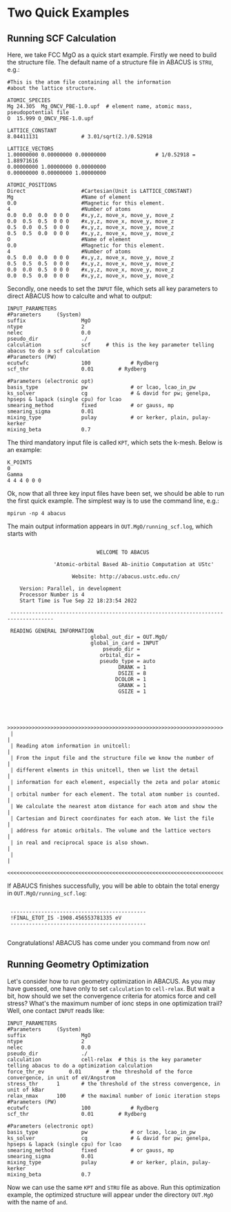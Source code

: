 # Two Quick Examples

## Running SCF Calculation

Here, we take FCC MgO as a quick start example. Firstly we need to build the structure file. The default name of a structure file in ABACUS is `STRU`, e.g.:

```
#This is the atom file containing all the information
#about the lattice structure.

ATOMIC_SPECIES
Mg 24.305  Mg_ONCV_PBE-1.0.upf  # element name, atomic mass, pseudopotential file
O  15.999 O_ONCV_PBE-1.0.upf

LATTICE_CONSTANT
8.04411131              # 3.01/sqrt(2.)/0.52918

LATTICE_VECTORS
1.00000000 0.00000000 0.00000000                # 1/0.52918 = 1.88971616
0.00000000 1.00000000 0.00000000
0.00000000 0.00000000 1.00000000

ATOMIC_POSITIONS
Direct                  #Cartesian(Unit is LATTICE_CONSTANT)
Mg                      #Name of element        
0.0                     #Magnetic for this element.
4                       #Number of atoms
0.0  0.0  0.0  0 0 0    #x,y,z, move_x, move_y, move_z
0.0  0.5  0.5  0 0 0    #x,y,z, move_x, move_y, move_z
0.5  0.0  0.5  0 0 0    #x,y,z, move_x, move_y, move_z
0.5  0.5  0.0  0 0 0    #x,y,z, move_x, move_y, move_z
O                       #Name of element        
0.0                     #Magnetic for this element.
4                       #Number of atoms
0.5  0.0  0.0  0 0 0    #x,y,z, move_x, move_y, move_z
0.5  0.5  0.5  0 0 0    #x,y,z, move_x, move_y, move_z
0.0  0.0  0.5  0 0 0    #x,y,z, move_x, move_y, move_z
0.0  0.5  0.0  0 0 0    #x,y,z, move_x, move_y, move_z
```

Secondly, one needs to set the `INPUT` file, which sets all key parameters to direct ABACUS how to calculte and what to output:
```
INPUT_PARAMETERS
#Parameters     (System)
suffix                  MgO
ntype                   2
nelec                   0.0
pseudo_dir              ./
calculation             scf		# this is the key parameter telling abacus to do a scf calculation
#Parameters (PW)
ecutwfc                 100             # Rydberg
scf_thr                 0.01		# Rydberg

#Parameters (electronic opt)
basis_type              pw              # or lcao, lcao_in_pw
ks_solver               cg              # & david for pw; genelpa, hpseps & lapack (single cpu) for lcao
smearing_method         fixed           # or gauss, mp
smearing_sigma          0.01
mixing_type             pulay           # or kerker, plain, pulay-kerker
mixing_beta             0.7
```

The third mandatory input file is called `KPT`, which sets the k-mesh. Below is an example:

```
K_POINTS
0 
Gamma
4 4 4 0 0 0
```

Ok, now that all three key input files have been set, we should be able to run the first quick example. The simplest way is to use the command line, e.g.:

```
mpirun -np 4 abacus
```

The main output information appears in `OUT.MgO/running_scf.log`, which starts with

```

                             WELCOME TO ABACUS

               'Atomic-orbital Based Ab-initio Computation at UStc'

                     Website: http://abacus.ustc.edu.cn/

    Version: Parallel, in development
    Processor Number is 4
    Start Time is Tue Sep 22 18:23:54 2022

 ------------------------------------------------------------------------------------

 READING GENERAL INFORMATION
                           global_out_dir = OUT.MgO/
                           global_in_card = INPUT
                               pseudo_dir =
                              orbital_dir =
                              pseudo_type = auto
                                    DRANK = 1
                                    DSIZE = 8
                                   DCOLOR = 1
                                    GRANK = 1
                                    GSIZE = 1




 >>>>>>>>>>>>>>>>>>>>>>>>>>>>>>>>>>>>>>>>>>>>>>>>>>>>>>>>>>>>>>>>>>>>>>
 |                                                                    |
 | Reading atom information in unitcell:                              |
 | From the input file and the structure file we know the number of   |
 | different elments in this unitcell, then we list the detail        |
 | information for each element, especially the zeta and polar atomic |
 | orbital number for each element. The total atom number is counted. |
 | We calculate the nearest atom distance for each atom and show the  |
 | Cartesian and Direct coordinates for each atom. We list the file   |
 | address for atomic orbitals. The volume and the lattice vectors    |
 | in real and reciprocal space is also shown.                        |
 |                                                                    |
 <<<<<<<<<<<<<<<<<<<<<<<<<<<<<<<<<<<<<<<<<<<<<<<<<<<<<<<<<<<<<<<<<<<<<<

```

If ABAUCS finishes successfully, you will be able to obtain the total energy in `OUT.MgO/running_scf.log`:

```

 --------------------------------------------
 !FINAL_ETOT_IS -1908.456553781335 eV
 --------------------------------------------


```

Congratulations! ABACUS has come under you command from now on!


## Running Geometry Optimization

Let's consider how to run geometry optimization in ABACUS. As you may have guessed, one have only to set `calculation` to `cell-relax`. But wait a bit, how should we set the convergence criteria for atomics force and cell stress? What's the maximum number of ionc steps in one optimization trail? Well, one contact `INPUT` reads like:

```
INPUT_PARAMETERS
#Parameters     (System)
suffix                  MgO
ntype                   2
nelec                   0.0
pseudo_dir              ./
calculation             cell-relax	# this is the key parameter telling abacus to do a optimization calculation
force_thr_ev		0.01		# the threshold of the force convergence, in unit of eV/Angstrom
stress_thr		1		# the threshold of the stress convergence, in unit of kBar
relax_nmax		100		# the maximal number of ionic iteration steps
#Parameters (PW)
ecutwfc                 100             # Rydberg
scf_thr                 0.01		# Rydberg

#Parameters (electronic opt)
basis_type              pw              # or lcao, lcao_in_pw
ks_solver               cg              # & david for pw; genelpa, hpseps & lapack (single cpu) for lcao
smearing_method         fixed           # or gauss, mp
smearing_sigma          0.01
mixing_type             pulay           # or kerker, plain, pulay-kerker
mixing_beta             0.7
```

Now we can use the same `KPT` and `STRU` file as above. Run this optimization example, the optimized structure will appear under the directory `OUT.MgO` with the name of `` and ``.

